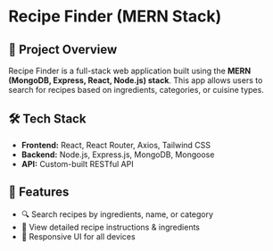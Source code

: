 # Recipe Finder (MERN Stack)

## 📌 Project Overview
Recipe Finder is a full-stack web application built using the **MERN (MongoDB, Express, React, Node.js) stack**. This app allows users to search for recipes based on ingredients, categories, or cuisine types.

## 🛠️ Tech Stack
- **Frontend:** React, React Router, Axios, Tailwind CSS
- **Backend:** Node.js, Express.js, MongoDB, Mongoose
- **API:** Custom-built RESTful API

## 🚀 Features
- 🔍 Search recipes by ingredients, name, or category
- 📜 View detailed recipe instructions & ingredients
- 📡 Responsive UI for all devices
